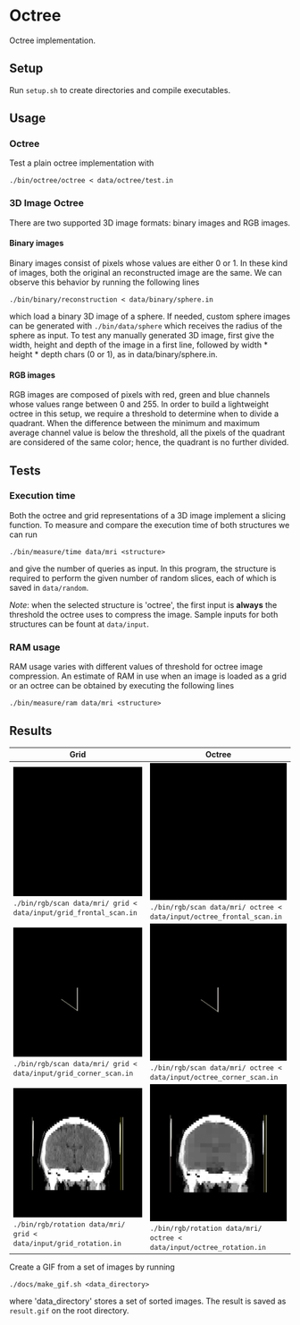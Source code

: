 # Octree

Octree implementation.

## Setup

Run `setup.sh` to create directories and compile executables.

## Usage

### Octree

Test a plain octree implementation with

```
./bin/octree/octree < data/octree/test.in
```

### 3D Image Octree

There are two supported 3D image formats: binary images and RGB images.

#### Binary images

Binary images consist of pixels whose values are either 0 or 1. In these kind of images, both the original an reconstructed image are the same. We can observe this behavior by running the following lines

```
./bin/binary/reconstruction < data/binary/sphere.in
```

which load a binary 3D image of a sphere. If needed, custom sphere images can be generated with `./bin/data/sphere` which receives the radius of the sphere as input. To test any manually generated 3D image, first give the width, height and depth of the image in a first line, followed by width \* height \* depth chars (0 or 1), as in data/binary/sphere.in.

#### RGB images

RGB images are composed of pixels with red, green and blue channels whose values range between 0 and 255. In order to build a lightweight octree in this setup, we require a threshold to determine when to divide a quadrant. When the difference between the minimum and maximum average channel value is below the threshold, all the pixels of the quadrant are considered of the same color; hence, the quadrant is no further divided.



## Tests

### Execution time

Both the octree and grid representations of a 3D image implement a slicing function. To measure and compare the execution time of both structures we can run

```
./bin/measure/time data/mri <structure>
```

and give the number of queries as input. In this program, the structure is required to perform the given number of random slices, each of which is saved in `data/random`.

_Note_: when the selected structure is 'octree', the first input is **always** the threshold the octree uses to compress the image. Sample inputs for both structures can be fount at `data/input`.

### RAM usage

RAM usage varies with different values of threshold for octree image compression. An estimate of RAM in use when an image is loaded as a grid or an octree can be obtained by executing the following lines

```
./bin/measure/ram data/mri <structure>
```

## Results

| Grid | Octree |
| ---- | ------ |
| ![Grid frontal scan](docs/gif/grid_frontal_scan.gif)<br> `./bin/rgb/scan data/mri/ grid < data/input/grid_frontal_scan.in` | ![Grid corner scan](docs/gif/octree_frontal_scan.gif)<br> `./bin/rgb/scan data/mri/ octree < data/input/octree_frontal_scan.in` |
| ![Grid corner scan](docs/gif/grid_corner_scan.gif)<br> `./bin/rgb/scan data/mri/ grid < data/input/grid_corner_scan.in` | ![Octree corner scan](docs/gif/octree_corner_scan.gif)<br> `./bin/rgb/scan data/mri/ octree < data/input/octree_corner_scan.in` |
| ![Grid rotation](docs/gif/grid_rotation.gif)<br> `./bin/rgb/rotation data/mri/ grid < data/input/grid_rotation.in` | ![Octree rotation](docs/gif/octree_rotation.gif)<br> `./bin/rgb/rotation data/mri/ octree < data/input/octree_rotation.in` |

Create a GIF from a set of images by running

```
./docs/make_gif.sh <data_directory>
```

where 'data\_directory' stores a set of sorted images. The result is saved as `result.gif` on the root directory.
